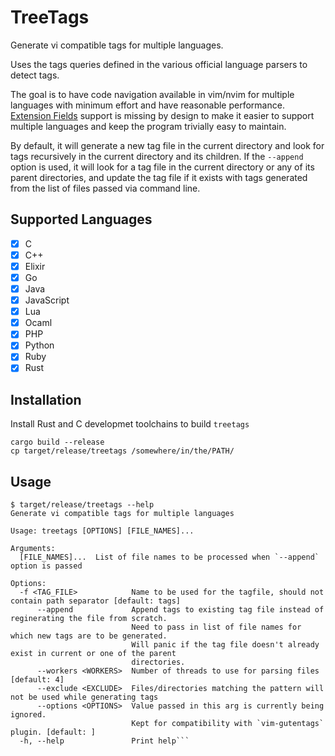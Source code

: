 # TreeTags

Generate vi compatible tags for multiple languages.

Uses the tags queries defined
in the various official language parsers to detect tags.

The goal is to have code navigation available in vim/nvim for multiple languages
with minimum effort and have reasonable performance.
[Extension Fields](https://docs.ctags.io/en/latest/man/ctags.1.html#extension-fields)
support is missing by design to make it easier to support multiple languages and
keep the program trivially easy to maintain.

By default, it will generate a new tag file in the current directory and look
for tags recursively in the current directory and its children.
If the `--append` option is used, it will look for a tag file in the current
directory or any of its parent directories, and update the tag file if it exists
with tags generated from the list of files passed via command line.


## Supported Languages
- [x] C
- [x] C++
- [x] Elixir
- [x] Go
- [x] Java
- [x] JavaScript
- [x] Lua
- [x] Ocaml
- [x] PHP
- [x] Python
- [x] Ruby
- [x] Rust

## Installation
Install Rust and C developmet toolchains to build `treetags`

```
cargo build --release
cp target/release/treetags /somewhere/in/the/PATH/
```

## Usage

```
$ target/release/treetags --help
Generate vi compatible tags for multiple languages

Usage: treetags [OPTIONS] [FILE_NAMES]...

Arguments:
  [FILE_NAMES]...  List of file names to be processed when `--append` option is passed

Options:
  -f <TAG_FILE>            Name to be used for the tagfile, should not contain path separator [default: tags]
      --append             Append tags to existing tag file instead of reginerating the file from scratch.
                           Need to pass in list of file names for which new tags are to be generated.
                           Will panic if the tag file doesn't already exist in current or one of the parent
                           directories.
      --workers <WORKERS>  Number of threads to use for parsing files [default: 4]
      --exclude <EXCLUDE>  Files/directories matching the pattern will not be used while generating tags
      --options <OPTIONS>  Value passed in this arg is currently being ignored.
                           Kept for compatibility with `vim-gutentags` plugin. [default: ]
  -h, --help               Print help```
